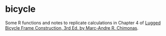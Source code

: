 # bicycle

Some R functions and notes to replicate calculations in Chapter 4 of [Lugged Bicycle Frame Construction, 3rd Ed. by Marc-Andre R. Chimonas](https://www.amazon.com/dp/1492232645?psc=1&ref=ppx_yo2_dt_b_product_details).
